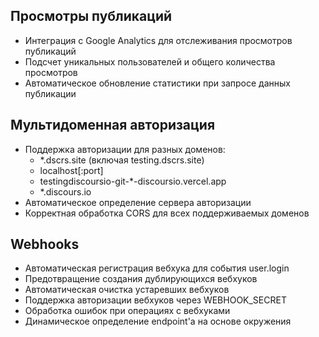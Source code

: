 ## Просмотры публикаций

- Интеграция с Google Analytics для отслеживания просмотров публикаций
- Подсчет уникальных пользователей и общего количества просмотров
- Автоматическое обновление статистики при запросе данных публикации 

## Мультидоменная авторизация

- Поддержка авторизации для разных доменов:
  - *.dscrs.site (включая testing.dscrs.site)
  - localhost[:port]
  - testingdiscoursio-git-*-discoursio.vercel.app
  - *.discours.io
- Автоматическое определение сервера авторизации
- Корректная обработка CORS для всех поддерживаемых доменов

## Webhooks

- Автоматическая регистрация вебхука для события user.login
- Предотвращение создания дублирующихся вебхуков
- Автоматическая очистка устаревших вебхуков
- Поддержка авторизации вебхуков через WEBHOOK_SECRET
- Обработка ошибок при операциях с вебхуками
- Динамическое определение endpoint'а на основе окружения
